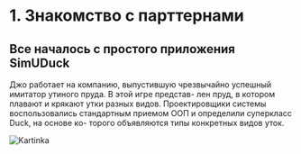 # 1. Знакомство с парттернами

## Все началось с простого приложения SimUDuck

Джо  работает  на  компанию,  выпустившую  чрезвычайно
успешный имитатор  утиного пруда. В  этой игре представ-
лен пруд, в котором плавают и крякают утки разных видов.
Проектировщики  системы  воспользовались  стандартным
приемом ООП и определили суперкласс Duck, на основе ко-
торого объявляются типы конкретных видов уток.

![Kartinka](//https://github.com/Kezhik-61/Kezhik/blob/master/img/1.PNG?raw=true)
